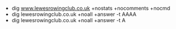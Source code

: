 * dig www.lewesrowingclub.co.uk +nostats +nocomments +nocmd
* dig lewesrowingclub.co.uk +noall +answer -t AAAA
* dig lewesrowingclub.co.uk +noall +answer -t A
